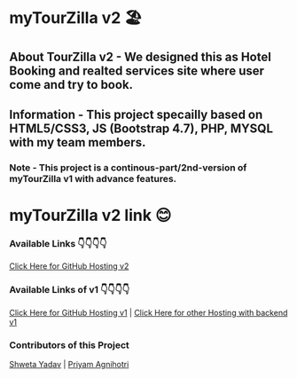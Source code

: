 # myTourZilla v2 🏖
## About TourZilla v2 - We designed this as Hotel Booking and realted services site where user come and try to book.
## Information - This project specailly based on HTML5/CSS3, JS (Bootstrap 4.7), PHP, MYSQL with my team members.
### Note - This project is a continous-part/2nd-version of myTourZilla v1 with advance features.
# myTourZilla v2 link 😊
### Available Links 👇👇👇👇

[Click Here for GitHub Hosting v2](https://iamhimanshugulati.github.io/tourzilla-v2/)

### Available Links of v1 👇👇👇👇

[Click Here for GitHub Hosting v1](https://iamhimanshugulati.github.io/mytourzilla/) | 
[Click Here for other Hosting with backend v1](https://tourzilla.000webhostapp.com/mytourzilla/)

### Contributors of this Project
[Shweta Yadav](https://github.com/shweta-50) | 
[Priyam Agnihotri](https://github.com/priyam-272)
